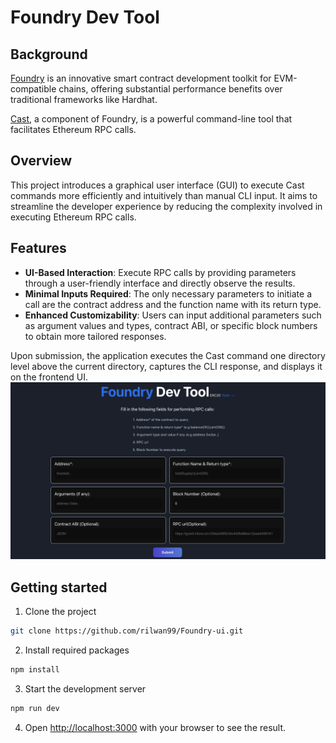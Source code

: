 # Foundry Dev Tool

## Background
[Foundry](https://github.com/foundry-rs/foundry) is an innovative smart contract development toolkit for EVM-compatible chains, offering substantial performance benefits over traditional frameworks like Hardhat.

[Cast](https://book.getfoundry.sh/cast/?highlight=cast#how-to-use-cast), a component of Foundry, is a powerful command-line tool that facilitates Ethereum RPC calls.

## Overview
This project introduces a graphical user interface (GUI) to execute Cast commands more efficiently and intuitively than manual CLI input. It aims to streamline the developer experience by reducing the complexity involved in executing Ethereum RPC calls.

## Features
- **UI-Based Interaction**: Execute RPC calls by providing parameters through a user-friendly interface and directly observe the results.
- **Minimal Inputs Required**: The only necessary parameters to initiate a call are the contract address and the function name with its return type.
- **Enhanced Customizability**: Users can input additional parameters such as argument values and types, contract ABI, or specific block numbers to obtain more tailored responses.

Upon submission, the application executes the Cast command one directory level above the current directory, captures the CLI response, and displays it on the frontend UI.
![UI Screenshot](/public/home.png)




## Getting started
1. Clone the project
```bash
git clone https://github.com/rilwan99/Foundry-ui.git
```

2. Install required packages
```bash
npm install
```

3. Start the development server
```bash
npm run dev
``` 

4. Open [http://localhost:3000](http://localhost:3000) with your browser to see the result.